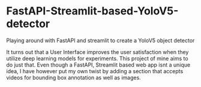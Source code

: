 # FastAPI-Streamlit-based-YoloV5-detector
Playing around with FastAPI and streamlit to create a YoloV5 object detector

It turns out that a User Interface improves the user satisfaction when they utilize deep learning models for experiments. This project of mine aims to do just that.
Even though a FastAPI, Streamlit based web app isnt a unique idea, I have however put my own twist by adding a section that accepts videos for bounding box annotation as well as images.


